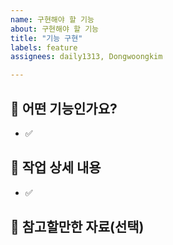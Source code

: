 ```yaml
---
name: 구현해야 할 기능
about: 구현해야 할 기능
title: "기능 구현"
labels: feature
assignees: daily1313, Dongwoongkim

---
```


## 📜 어떤 기능인가요?

- ✅

## 📜 작업 상세 내용

- ✅

## 📜 참고할만한 자료(선택)
